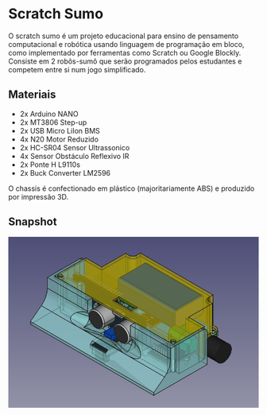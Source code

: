 # Scratch Sumo

O scratch sumo é um projeto educacional para ensino de pensamento computacional e robótica usando linguagem de programação em bloco, como implementado por ferramentas como Scratch ou Google Blockly.
Consiste em 2 robôs-sumô que serão programados pelos estudantes e competem entre si num jogo simplificado.

## Materiais

- 2x Arduino NANO
- 2x MT3806 Step-up
- 2x USB Micro LiIon BMS
- 4x N20 Motor Reduzido
- 2x HC-SR04 Sensor Ultrassonico
- 4x Sensor Obstáculo Reflexivo IR
- 2x Ponte H L9110s
- 2x Buck Converter LM2596

O chassis é confectionado em plástico (majoritariamente ABS) e produzido por impressão 3D.

## Snapshot

![Prototipo](snapshots/2025-03-19_11-09.png)
